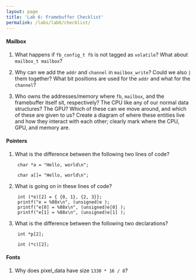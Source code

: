 ```yaml
---
layout: page
title: 'Lab 6: Framebuffer Checklist'
permalink: /labs/lab6/checklist/
---
```


#### Mailbox

1. What happens if `fb_config_t fb` is not tagged as `volatile`?
      What about `mailbox_t mailbox`?

2. Why can we add the `addr` and `channel` in `mailbox_write`?
      Could we also `|` them together?
      What bit positions are used for the `addr` and what for the `channel`?

3. Who owns the addresses/memory where `fb`, `mailbox`, and the framebuffer itself sit,
      respectively? The CPU like any of our normal data structures? The GPU?
      Which of these can we move around, and which of these are given to us?
      Create a diagram of where these entities live and how they interact with each other;
      clearly mark where the CPU, GPU, and memory are.

#### Pointers

1. What is the difference between the following two lines of code?

   		char *a = "Hello, world\n";

   		char a[]= "Hello, world\n";

2. What is going on in these lines of code?

        int (*e)[2] = { {0, 1}, {2, 3}};
        printf("e = %08x\n", (unsigned)e );
        printf("e[0] = %08x\n", (unsigned)e[0] );
        printf("e[1] = %08x\n", (unsigned)e[1] );

3. What is the difference between the following two declarations?

        int *p[2];

        int (*c)[2];

#### Fonts

1. Why does pixel_data have size `1330 * 16 / 8`?
